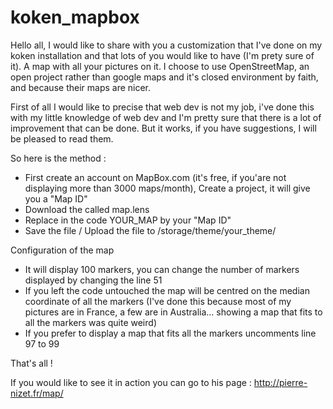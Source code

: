 koken_mapbox
============
Hello all,
I would like to share with you a customization that I've done on my koken installation and that lots of you would like to have (I'm prety sure of it).
A map with all your pictures on it.
I choose to use OpenStreetMap, an open project rather than google maps and it's closed environment by faith, and because their maps are nicer. 

First of all I would like to precise that web dev is not my job, i've done this with my little knowledge of web dev and I'm pretty sure that there is a lot of improvement that can be done. But it works, if you have suggestions, I will be pleased to read them.

So here is the method : 
- First create an account on MapBox.com (it's free, if you'are not displaying more than 3000 maps/month), Create a project, it will give you a "Map ID"
- Download the called map.lens
- Replace in the code YOUR_MAP by your "Map ID"
- Save the file / Upload the file to /storage/theme/your_theme/

Configuration of the map
- It will display 100 markers, you can change the number of markers displayed by changing the line 51
- If you left the code untouched the map will be centred on the median coordinate of all the markers (I've done this because most of my pictures are in France, a few are in Australia... showing a map that fits to all the markers was quite weird)
- If you prefer to display a map that fits all the markers uncomments line 97 to 99

That's all !

If you would like to see it in action you can go to his page : http://pierre-nizet.fr/map/
